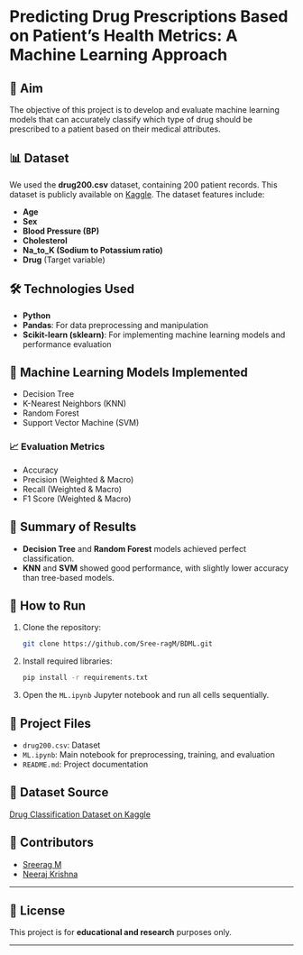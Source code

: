 # Predicting Drug Prescriptions Based on Patient’s Health Metrics: A Machine Learning Approach

## 📌 Aim

The objective of this project is to develop and evaluate machine learning models that can accurately classify which type of drug should be prescribed to a patient based on their medical attributes.

## 📊 Dataset

We used the **drug200.csv** dataset, containing 200 patient records. This dataset is publicly available on [Kaggle](https://www.kaggle.com/datasets/prathamtripathi/drug-classification/data). The dataset features include:

* **Age**
* **Sex**
* **Blood Pressure (BP)**
* **Cholesterol**
* **Na\_to\_K (Sodium to Potassium ratio)**
* **Drug** (Target variable)

## 🛠️ Technologies Used

* **Python**
* **Pandas**: For data preprocessing and manipulation
* **Scikit-learn (sklearn)**: For implementing machine learning models and performance evaluation

## 🤖 Machine Learning Models Implemented

* Decision Tree
* K-Nearest Neighbors (KNN)
* Random Forest
* Support Vector Machine (SVM)

### 📈 Evaluation Metrics

* Accuracy
* Precision (Weighted & Macro)
* Recall (Weighted & Macro)
* F1 Score (Weighted & Macro)

## 🧠 Summary of Results

* **Decision Tree** and **Random Forest** models achieved perfect classification.
* **KNN** and **SVM** showed good performance, with slightly lower accuracy than tree-based models.

## 🚀 How to Run

1. Clone the repository:

   ```bash
   git clone https://github.com/Sree-ragM/BDML.git
   ```
2. Install required libraries:

   ```bash
   pip install -r requirements.txt
   ```
3. Open the `ML.ipynb` Jupyter notebook and run all cells sequentially.

## 📁 Project Files

* `drug200.csv`: Dataset
* `ML.ipynb`: Main notebook for preprocessing, training, and evaluation
* `README.md`: Project documentation

## 🔗 Dataset Source

[Drug Classification Dataset on Kaggle](https://www.kaggle.com/datasets/prathamtripathi/drug-classification/data)

## 👥 Contributors

* [Sreerag M](https://github.com/Sree-ragM)
* [Neeraj Krishna](https://github.com/theneerajkrishna)

---

## 📌 License

This project is for **educational and research** purposes only.

---




